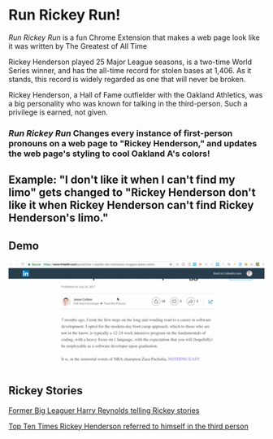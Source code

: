# Run Rickey Run!
*Run Rickey Run* is a fun Chrome Extension that makes a web page look like it was written by The Greatest of All Time

Rickey Henderson played 25 Major League seasons, is a two-time World Series winner, and has the all-time record for stolen bases at 1,406. As it stands, this record is widely regarded as one that will never be broken.

Rickey Henderson, a Hall of Fame outfielder with the Oakland Athletics, was a big personality who was known for talking in the third-person. Such a privilege is earned, not given.

### *Run Rickey Run* Changes every instance of first-person pronouns on a web page to "Rickey Henderson," and updates the web page's styling to cool Oakland A's colors!

Example: "I don't like it when I can't find my limo" gets changed to "Rickey Henderson don't like it when Rickey Henderson can't find Rickey Henderson's limo."
---

## Demo
![Demo](runrickeydemo-2.gif)

## Rickey Stories

[Former Big Leaguer Harry Reynolds telling Rickey stories](https://youtu.be/9-1LGUOvpDM)

[Top Ten Times Rickey Henderson referred to himself in the third person](https://www.fanhospitality.com/blog/2017/04/10/top-10-times-rickey-henderson-referred-to-himself-in-the-third-person/)
